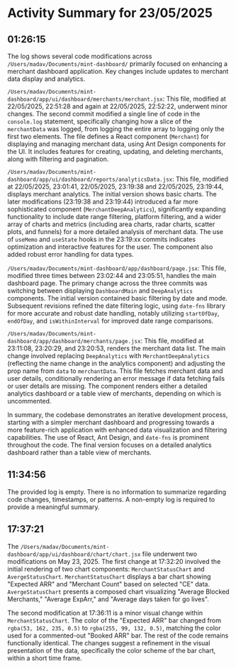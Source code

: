 # Activity Summary for 23/05/2025

## 01:26:15
The log shows several code modifications across `/Users/madav/Documents/mint-dashboard/`  primarily focused on enhancing a merchant dashboard application.  Key changes include updates to merchant data display and analytics.


`/Users/madav/Documents/mint-dashboard/app/ui/dashboard/merchants/merchant.jsx`: This file,  modified at 22/05/2025, 22:51:28 and again at 22/05/2025, 22:52:22,  underwent minor changes. The second commit modified a single line of code in the `console.log` statement, specifically changing how a slice of the `merchantData` was logged, from logging the entire array to logging only the first two elements.  The file defines a React component (`Merchant`) for displaying and managing merchant data, using Ant Design components for the UI.  It includes features for creating, updating, and deleting merchants, along with filtering and pagination.


`/Users/madav/Documents/mint-dashboard/app/ui/dashboard/reports/analyticsData.jsx`: This file, modified at 22/05/2025, 23:01:41, 22/05/2025, 23:19:38 and 22/05/2025, 23:19:44, displays merchant analytics. The initial version shows basic charts.  The later modifications (23:19:38 and 23:19:44) introduced a far more sophisticated component (`MerchantDeepAnalytics`), significantly expanding functionality to include date range filtering, platform filtering, and a wider array of charts and metrics (including area charts, radar charts, scatter plots, and funnels) for a more detailed analysis of merchant data.  The use of `useMemo` and `useState` hooks in the 23:19:xx commits indicates optimization and interactive features for the user.  The component also added robust error handling for data types.


`/Users/madav/Documents/mint-dashboard/app/dashboard/page.jsx`: This file, modified three times between 23:02:44 and 23:05:51, handles the main dashboard page.  The primary change across the three commits was switching between displaying `DashboardMain` and `DeepAnalytics` components. The initial version contained basic filtering by date and mode. Subsequent revisions refined the date filtering logic, using `date-fns` library for more accurate and robust date handling, notably utilizing `startOfDay`, `endOfDay`, and `isWithinInterval` for improved date range comparisons.


`/Users/madav/Documents/mint-dashboard/app/dashboard/merchants/page.jsx`:  This file, modified at 23:11:08, 23:20:29, and 23:20:53, renders the merchant data list. The main change involved replacing `DeepAnalytics` with `MerchantDeepAnalytics` (reflecting the name change in the analytics component) and adjusting the prop name from `data` to `merchantData`.  This file fetches merchant data and user details, conditionally rendering an error message if data fetching fails or user details are missing. The component renders either a detailed analytics dashboard or a table view of merchants, depending on which is uncommented.


In summary, the codebase demonstrates an iterative development process, starting with a simpler merchant dashboard and progressing towards a more feature-rich application with enhanced data visualization and filtering capabilities.  The use of React, Ant Design, and `date-fns` is prominent throughout the code. The final version focuses on a detailed analytics dashboard rather than a table view of merchants.


## 11:34:56
The provided log is empty.  There is no information to summarize regarding code changes, timestamps, or patterns.  A non-empty log is required to provide a meaningful summary.


## 17:37:21
The `/Users/madav/Documents/mint-dashboard/app/ui/dashboard/chart/chart.jsx` file underwent two modifications on May 23, 2025.  The first change at 17:32:20 involved the initial rendering of two chart components: `MerchantStatusChart` and `AvergeStatusChart`. `MerchantStatusChart` displays a bar chart showing "Expected ARR" and "Merchant Count" based on selected "CE" data.  `AvergeStatusChart` presents a composed chart visualizing "Average Blocked Merchants," "Average ExpArr," and "Average days taken for go lives".


The second modification at 17:36:11 is a minor visual change within `MerchantStatusChart`. The color of the "Expected ARR" bar changed from `rgba(53, 162, 235, 0.5)` to `rgba(255, 99, 132, 0.5)`, matching the color used for a commented-out "Booked ARR" bar.  The rest of the code remains functionally identical.  The changes suggest a refinement in the visual presentation of the data, specifically the color scheme of the bar chart, within a short time frame.
